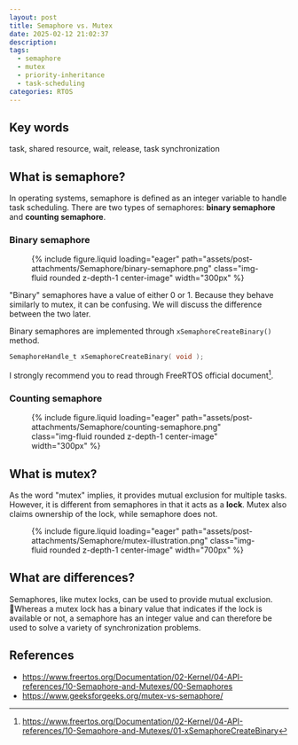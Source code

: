 ```yaml
---
layout: post
title: Semaphore vs. Mutex
date: 2025-02-12 21:02:37
description: 
tags:
  - semaphore
  - mutex
  - priority-inheritance
  - task-scheduling
categories: RTOS
---
```


## Key words

task, shared resource, wait, release, task synchronization

## What is semaphore?

In operating systems, semaphore is defined as an integer variable to handle task scheduling.
There are two types of semaphores: **binary semaphore** and **counting semaphore**.

### Binary semaphore

<figure class="mt-5">
    {% include figure.liquid loading="eager" path="assets/post-attachments/Semaphore/binary-semaphore.png" class="img-fluid rounded z-depth-1 center-image" width="300px" %}
</figure>

"Binary" semaphores have a value of either 0 or 1. Because they behave similarly to mutex, it can be confusing. We will discuss the difference between the two later.

Binary semaphores are implemented through `xSemaphoreCreateBinary()` method.

```c
SemaphoreHandle_t xSemaphoreCreateBinary( void );
```

I strongly recommend you to read through FreeRTOS official document[^1].


### Counting semaphore

<figure class="mt-5">
    {% include figure.liquid loading="eager" path="assets/post-attachments/Semaphore/counting-semaphore.png" class="img-fluid rounded z-depth-1 center-image" width="300px" %}
</figure>

## What is mutex?

As the word "mutex" implies, it provides mutual exclusion for multiple tasks. However, it is different from semaphores in that it acts as a **lock**. Mutex also claims ownership of the lock, while semaphore does not.

<figure class="mt-5">
    {% include figure.liquid loading="eager" path="assets/post-attachments/Semaphore/mutex-illustration.png" class="img-fluid rounded z-depth-1 center-image" width="700px" %}
</figure>

## What are differences?

Semaphores, like mutex locks, can be used to provide mutual exclusion. Whereas a mutex lock has a binary value that indicates if the lock is available or not, a semaphore has an integer value and can therefore be used to solve a variety of synchronization problems.

## References

- https://www.freertos.org/Documentation/02-Kernel/04-API-references/10-Semaphore-and-Mutexes/00-Semaphores
- https://www.geeksforgeeks.org/mutex-vs-semaphore/

[^1]: https://www.freertos.org/Documentation/02-Kernel/04-API-references/10-Semaphore-and-Mutexes/01-xSemaphoreCreateBinary